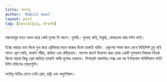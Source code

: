 ```yaml
---
title: পরানবাবু
author: 'Rabiul Awal'
layout: post
tag: [nostalgia, drunk]
---
```

পরানবাবুর মতন অমন করে কেউ দুলায় নি আগে। দুলছি। দুলছে কবি, বৈকুন্ঠ, বোকচোদ আর মঈন ভাই।

ইচ্ছে করছে ডান দিকে মুখ করে প্রেমিকার মতন কারুর দিকে তাকাই থাকি। একুশের সমস্ত কাম মেখে নিহিলিস্ট চুমু খাই গালে- ঘ্রাণ মাখি, মাখাই শরীর, কবিতা এবং রবীন্দ্রনাথ। মাংসল কার্ভে উত্থাপন করা হোক একটি সুন্দরবন বিষয়ক বিতর্ক কিংবা আরো কিছু প্রেম জমিয়ে তাকাই থাকি বৃক্ষের দেয়ালে। সিগারেট আফটার সেক্স এন্ড আ ইন্টারনাল পলিটিকাল নাইট উইদ মহিনের ঘোড়াগুলি।

সংবিগ্ন পাখির চোখে দেখি প্রেম, রাষ্ট্র এবং কম্যুনিজম।